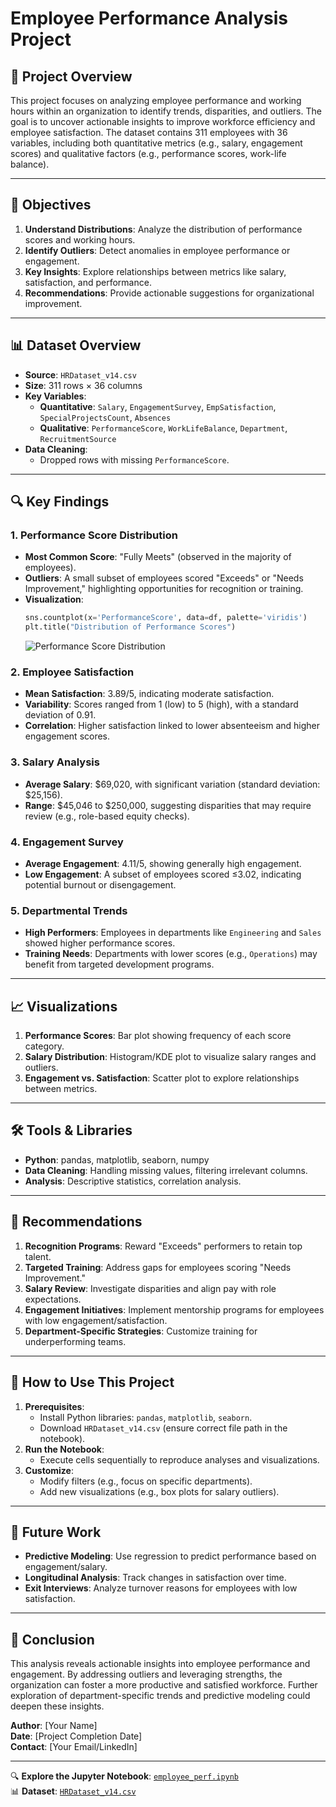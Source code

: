 
# Employee Performance Analysis Project

## 📌 Project Overview
This project focuses on analyzing employee performance and working hours within an organization to identify trends, disparities, and outliers. The goal is to uncover actionable insights to improve workforce efficiency and employee satisfaction. The dataset contains 311 employees with 36 variables, including both quantitative metrics (e.g., salary, engagement scores) and qualitative factors (e.g., performance scores, work-life balance).

---

## 🎯 Objectives
1. **Understand Distributions**: Analyze the distribution of performance scores and working hours.
2. **Identify Outliers**: Detect anomalies in employee performance or engagement.
3. **Key Insights**: Explore relationships between metrics like salary, satisfaction, and performance.
4. **Recommendations**: Provide actionable suggestions for organizational improvement.

---

## 📊 Dataset Overview
- **Source**: `HRDataset_v14.csv`
- **Size**: 311 rows × 36 columns
- **Key Variables**:
  - **Quantitative**: `Salary`, `EngagementSurvey`, `EmpSatisfaction`, `SpecialProjectsCount`, `Absences`
  - **Qualitative**: `PerformanceScore`, `WorkLifeBalance`, `Department`, `RecruitmentSource`
- **Data Cleaning**:
  - Dropped rows with missing `PerformanceScore`.

---

## 🔍 Key Findings

### 1. Performance Score Distribution
- **Most Common Score**: "Fully Meets" (observed in the majority of employees).
- **Outliers**: A small subset of employees scored "Exceeds" or "Needs Improvement," highlighting opportunities for recognition or training.
- **Visualization**:
  ```python
  sns.countplot(x='PerformanceScore', data=df, palette='viridis')
  plt.title("Distribution of Performance Scores")
  ```
  ![Performance Score Distribution](https://via.placeholder.com/600x400?text=Exceeds+vs+Fully+Meets)

### 2. Employee Satisfaction
- **Mean Satisfaction**: 3.89/5, indicating moderate satisfaction.
- **Variability**: Scores ranged from 1 (low) to 5 (high), with a standard deviation of 0.91.
- **Correlation**: Higher satisfaction linked to lower absenteeism and higher engagement scores.

### 3. Salary Analysis
- **Average Salary**: $69,020, with significant variation (standard deviation: $25,156).
- **Range**: $45,046 to $250,000, suggesting disparities that may require review (e.g., role-based equity checks).

### 4. Engagement Survey
- **Average Engagement**: 4.11/5, showing generally high engagement.
- **Low Engagement**: A subset of employees scored ≤3.02, indicating potential burnout or disengagement.

### 5. Departmental Trends
- **High Performers**: Employees in departments like `Engineering` and `Sales` showed higher performance scores.
- **Training Needs**: Departments with lower scores (e.g., `Operations`) may benefit from targeted development programs.

---

## 📈 Visualizations
1. **Performance Scores**: Bar plot showing frequency of each score category.
2. **Salary Distribution**: Histogram/KDE plot to visualize salary ranges and outliers.
3. **Engagement vs. Satisfaction**: Scatter plot to explore relationships between metrics.

---

## 🛠️ Tools & Libraries
- **Python**: pandas, matplotlib, seaborn, numpy
- **Data Cleaning**: Handling missing values, filtering irrelevant columns.
- **Analysis**: Descriptive statistics, correlation analysis.

---

## 🚀 Recommendations
1. **Recognition Programs**: Reward "Exceeds" performers to retain top talent.
2. **Targeted Training**: Address gaps for employees scoring "Needs Improvement."
3. **Salary Review**: Investigate disparities and align pay with role expectations.
4. **Engagement Initiatives**: Implement mentorship programs for employees with low engagement/satisfaction.
5. **Department-Specific Strategies**: Customize training for underperforming teams.

---

## 📂 How to Use This Project
1. **Prerequisites**:
   - Install Python libraries: `pandas`, `matplotlib`, `seaborn`.
   - Download `HRDataset_v14.csv` (ensure correct file path in the notebook).
2. **Run the Notebook**:
   - Execute cells sequentially to reproduce analyses and visualizations.
3. **Customize**:
   - Modify filters (e.g., focus on specific departments).
   - Add new visualizations (e.g., box plots for salary outliers).

---

## 🔗 Future Work
- **Predictive Modeling**: Use regression to predict performance based on engagement/salary.
- **Longitudinal Analysis**: Track changes in satisfaction over time.
- **Exit Interviews**: Analyze turnover reasons for employees with low satisfaction.

---

## 📝 Conclusion
This analysis reveals actionable insights into employee performance and engagement. By addressing outliers and leveraging strengths, the organization can foster a more productive and satisfied workforce. Further exploration of department-specific trends and predictive modeling could deepen these insights.

**Author**: [Your Name]  
**Date**: [Project Completion Date]  
**Contact**: [Your Email/LinkedIn]  

--- 

🔍 **Explore the Jupyter Notebook**: [`employee_perf.ipynb`](employee_perf.ipynb)  
📊 **Dataset**: [`HRDataset_v14.csv`](HRDataset_v14.csv)